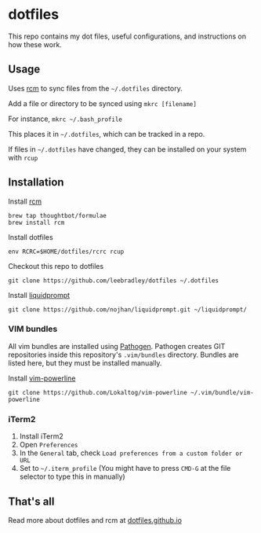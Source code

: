 # dotfiles

This repo contains my dot files, useful configurations, and instructions on how these work.

## Usage

Uses [rcm](https://github.com/thoughtbot/rcm) to sync files from the `~/.dotfiles` directory.

Add a file or directory to be synced using `mkrc [filename]`

For instance, `mkrc ~/.bash_profile`

This places it in `~/.dotfiles`, which can be tracked in a repo.

If files in `~/.dotfiles` have changed, they can be installed on your system with `rcup`

## Installation

Install [rcm](https://github.com/thoughtbot/rcm)

```
brew tap thoughtbot/formulae
brew install rcm
```

Install dotfiles
```
env RCRC=$HOME/dotfiles/rcrc rcup
```

Checkout this repo to dotfiles
```
git clone https://github.com/leebradley/dotfiles ~/.dotfiles
```

Install [liquidprompt](https://github.com/nojhan/liquidprompt)
```
git clone https://github.com/nojhan/liquidprompt.git ~/liquidprompt/
```

### VIM bundles

All vim bundles are installed using [Pathogen](https://github.com/tpope/vim-pathogen). Pathogen creates GIT repositories inside this repository's `.vim/bundles` directory. Bundles are listed here, but they must be installed manually.

Install [vim-powerline](https://github.com/Lokaltog/vim-powerline)
```
git clone https://github.com/Lokaltog/vim-powerline ~/.vim/bundle/vim-powerline
```

### iTerm2

1. Install iTerm2
2. Open `Preferences`
3. In the `General` tab, check `Load preferences from a custom folder or URL`
4. Set to `~/.iterm_profile` (You might have to press `CMD-G` at the file selector to type this in manually)

## That's all
Read more about dotfiles and rcm at [dotfiles.github.io](https://dotfiles.github.io/)

